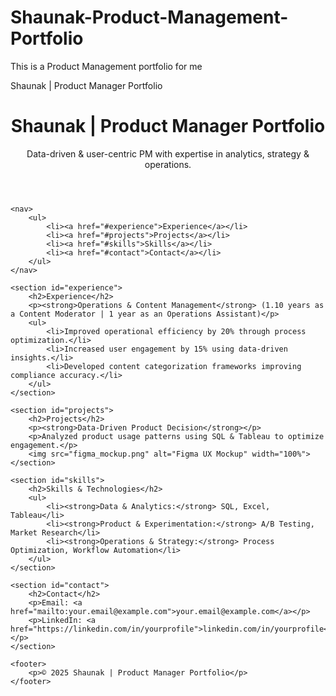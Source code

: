 # Shaunak-Product-Management-Portfolio
This is a Product Management portfolio for me 
<!DOCTYPE html>
<html lang="en">
<head>
    <meta charset="UTF-8">
    <meta name="viewport" content="width=device-width, initial-scale=1.0">
    Shaunak | Product Manager Portfolio
    <link rel="stylesheet" href="styles.css">
</head>
<body>
    <header>
        <h1>Shaunak | Product Manager Portfolio</h1>
        <p>Data-driven & user-centric PM with expertise in analytics, strategy & operations.</p>
    </header>
    
    <nav>
        <ul>
            <li><a href="#experience">Experience</a></li>
            <li><a href="#projects">Projects</a></li>
            <li><a href="#skills">Skills</a></li>
            <li><a href="#contact">Contact</a></li>
        </ul>
    </nav>
    
    <section id="experience">
        <h2>Experience</h2>
        <p><strong>Operations & Content Management</strong> (1.10 years as a Content Moderator | 1 year as an Operations Assistant)</p>
        <ul>
            <li>Improved operational efficiency by 20% through process optimization.</li>
            <li>Increased user engagement by 15% using data-driven insights.</li>
            <li>Developed content categorization frameworks improving compliance accuracy.</li>
        </ul>
    </section>
    
    <section id="projects">
        <h2>Projects</h2>
        <p><strong>Data-Driven Product Decision</strong></p>
        <p>Analyzed product usage patterns using SQL & Tableau to optimize engagement.</p>
        <img src="figma_mockup.png" alt="Figma UX Mockup" width="100%">
    </section>
    
    <section id="skills">
        <h2>Skills & Technologies</h2>
        <ul>
            <li><strong>Data & Analytics:</strong> SQL, Excel, Tableau</li>
            <li><strong>Product & Experimentation:</strong> A/B Testing, Market Research</li>
            <li><strong>Operations & Strategy:</strong> Process Optimization, Workflow Automation</li>
        </ul>
    </section>
    
    <section id="contact">
        <h2>Contact</h2>
        <p>Email: <a href="mailto:your.email@example.com">your.email@example.com</a></p>
        <p>LinkedIn: <a href="https://linkedin.com/in/yourprofile">linkedin.com/in/yourprofile</a></p>
    </section>
    
    <footer>
        <p>© 2025 Shaunak | Product Manager Portfolio</p>
    </footer>
</body>
</html>
